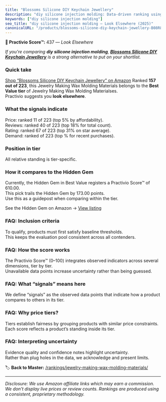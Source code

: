 ```yaml
---
title: "Blossoms Silicone DIY Keychain Jewellery"
description: "diy silicone injection molding: Data-driven ranking using the Practivio Score™. Positioned by quality, value, demand, findability, momentum."
keywords: ["diy silicone injection molding"]
seo_title: "diy silicone injection molding — Look Elsewhere (2025)"
canonicalURL: "/products/blossoms-silicone-diy-keychain-jewellery-B08R8YRT33/"
---
```


**🚫 Practivio Score™:** 437 — _Look Elsewhere_


*If you're comparing **diy silicone injection molding**, **[Blossoms Silicone DIY Keychain Jewellery](https://www.amazon.com/dp/B08R8YRT33?tag=practivio-20)** is a strong alternative to put on your shortlist.*
### Quick take
[Shop “Blossoms Silicone DIY Keychain Jewellery” on Amazon](https://www.amazon.com/dp/B08R8YRT33?tag=practivio-20)
Ranked **157 out of 223**, this Jewelry Making Wax Molding Materials belongs to the **Best Value tier** of Jewelry Making Wax Molding Materialses.  
Practivio suggests you **look elsewhere**.

### What the signals indicate
Price: ranked 11 of 223 (top 5% by affordability).  
Reviews: ranked 40 of 223 (top 18% for total count).  
Rating: ranked 67 of 223 (top 31% on star average).  
Demand: ranked  of 223 (top % for recent purchases).

### Position in tier
All relative standing is tier-specific.

### How it compares to the Hidden Gem
Currently, the Hidden Gem in Best Value registers a Practivio Score™ of 610.00.  
This pick trails the Hidden Gem by 173.00 points.  
Use this as a guidepost when comparing within the tier.  

See the Hidden Gem on Amazon → [View listing](https://www.amazon.com/dp/B07PJ8RFFR?tag=practivio-20)

### FAQ: Inclusion criteria
To qualify, products must first satisfy baseline thresholds.  
This keeps the evaluation pool consistent across all contenders.

### FAQ: How the score works
The Practivio Score™ (0–100) integrates observed indicators across several dimensions, tier by tier.  
Unavailable data points increase uncertainty rather than being guessed.

### FAQ: What “signals” means here
We define “signals” as the observed data points that indicate how a product compares to others in its tier.

### FAQ: Why price tiers?
Tiers establish fairness by grouping products with similar price constraints.  
Each score reflects a product’s standing inside its tier.

### FAQ: Interpreting uncertainty
Evidence quality and confidence notes highlight uncertainty.  
Rather than plug holes in the data, we acknowledge and present limits.


🏷️ **Back to Master:** [/rankings/jewelry-making-wax-molding-materials/](/rankings/jewelry-making-wax-molding-materials/)

---
_Disclosure: We use Amazon affiliate links which may earn a commission. We don’t display live prices or review counts. Rankings are produced using a consistent, proprietary methodology._
